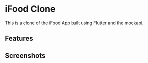# iFood Clone

This is a clone of the iFood App built using Flutter and the mockapi.

## Features


## Screenshots


